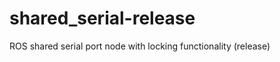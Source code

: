 shared_serial-release
=====================

ROS shared serial port node with locking functionality (release)
